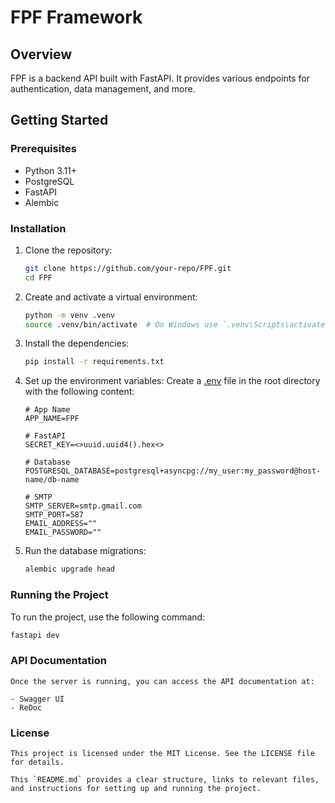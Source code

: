 # FPF Framework

## Overview

FPF is a backend API built with FastAPI. It provides various endpoints for authentication, data management, and more.

## Getting Started

### Prerequisites

- Python 3.11+
- PostgreSQL
- FastAPI
- Alembic

### Installation

1. Clone the repository:
    ```sh
    git clone https://github.com/your-repo/FPF.git
    cd FPF
    ```

2. Create and activate a virtual environment:
    ```sh
    python -m venv .venv
    source .venv/bin/activate  # On Windows use `.venv\Scripts\activate`
    ```

3. Install the dependencies:
    ```sh
    pip install -r requirements.txt
    ```

4. Set up the environment variables:
    Create a [.env](http://_vscodecontentref_/6) file in the root directory with the following content:
    ```env
    # App Name
    APP_NAME=FPF

    # FastAPI
    SECRET_KEY=<>uuid.uuid4().hex<>

    # Database
    POSTGRESQL_DATABASE=postgresql+asyncpg://my_user:my_password@host-name/db-name

    # SMTP
    SMTP_SERVER=smtp.gmail.com
    SMTP_PORT=587
    EMAIL_ADDRESS=""
    EMAIL_PASSWORD=""
    ```

5. Run the database migrations:
    ```sh
    alembic upgrade head
    ```

### Running the Project

To run the project, use the following command:
```sh
fastapi dev
```

### API Documentation
    Once the server is running, you can access the API documentation at:

    - Swagger UI
    - ReDoc

### License
    This project is licensed under the MIT License. See the LICENSE file for details.

```
This `README.md` provides a clear structure, links to relevant files, and instructions for setting up and running the project.
```
